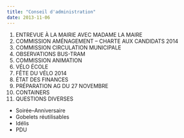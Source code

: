 ```yaml
---
title: "Conseil d'administration"
date: 2013-11-06
---
```


1. ENTREVUE À LA MAIRIE AVEC MADAME LA MAIRE
2. COMMISSION AMÉNAGEMENT – CHARTE AUX CANDIDATS 2014
3. COMMISSION CIRCULATION MUNICIPALE
4. OBSERVATIONS BUS-TRAM
5. COMMISSION ANIMATION
6. VÉLO ÉCOLE
7. FÊTE DU VÉLO 2014
8. ÉTAT DES FINANCES
9. PRÉPARATION AG DU 27 NOVEMBRE
10. CONTAINERS
10. QUESTIONS DIVERSES
   * Soirée–Anniversaire
   * Gobelets réutilisables
   * Idélis
   * PDU
